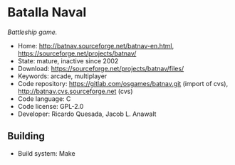 # Batalla Naval

_Battleship game._

- Home: http://batnav.sourceforge.net/batnav-en.html, https://sourceforge.net/projects/batnav/
- State: mature, inactive since 2002
- Download: https://sourceforge.net/projects/batnav/files/
- Keywords: arcade, multiplayer
- Code repository: https://gitlab.com/osgames/batnav.git (import of cvs), http://batnav.cvs.sourceforge.net (cvs)
- Code language: C
- Code license: GPL-2.0
- Developer: Ricardo Quesada, Jacob L. Anawalt

## Building

- Build system: Make
